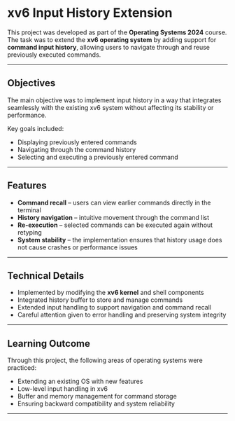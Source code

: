 # xv6 Input History Extension  

This project was developed as part of the **Operating Systems 2024** course.  
The task was to extend the **xv6 operating system** by adding support for **command input history**, allowing users to navigate through and reuse previously executed commands.  

---

## Objectives  

The main objective was to implement input history in a way that integrates seamlessly with the existing xv6 system without affecting its stability or performance.  

Key goals included:  
- Displaying previously entered commands  
- Navigating through the command history  
- Selecting and executing a previously entered command  

---

## Features  

- **Command recall** – users can view earlier commands directly in the terminal  
- **History navigation** – intuitive movement through the command list  
- **Re-execution** – selected commands can be executed again without retyping  
- **System stability** – the implementation ensures that history usage does not cause crashes or performance issues  

---

## Technical Details  

- Implemented by modifying the **xv6 kernel** and shell components  
- Integrated history buffer to store and manage commands  
- Extended input handling to support navigation and command recall  
- Careful attention given to error handling and preserving system integrity  

---

## Learning Outcome  

Through this project, the following areas of operating systems were practiced:  
- Extending an existing OS with new features  
- Low-level input handling in xv6  
- Buffer and memory management for command storage  
- Ensuring backward compatibility and system reliability  

---

